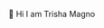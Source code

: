 👋 Hi I am Trisha Magno

<!--
**TRISHAMAGNO/TRISHAMAGNO** is a ✨ _special_ ✨ repository because its `README.md` (this file) appears on your GitHub profile.

Here are some ideas to get you started:

- ☕I am the owner of Coffee Express
- ☎Give us a call at 09636780533
- ☘Facebook: www.facebook.com/CoffeeExpress
- 🌴Instagram www.instagram.com/@CoffeeExpress
- 🌿Twitter www.twitter.com/@CoffeeExpress
- 📫Email me @ TrishaMagno2001@gmail.com
- 📍Our Store is located @Sampaloc Bolinao 
- 🔗 We look forward seeing you here! 
- 


-->
